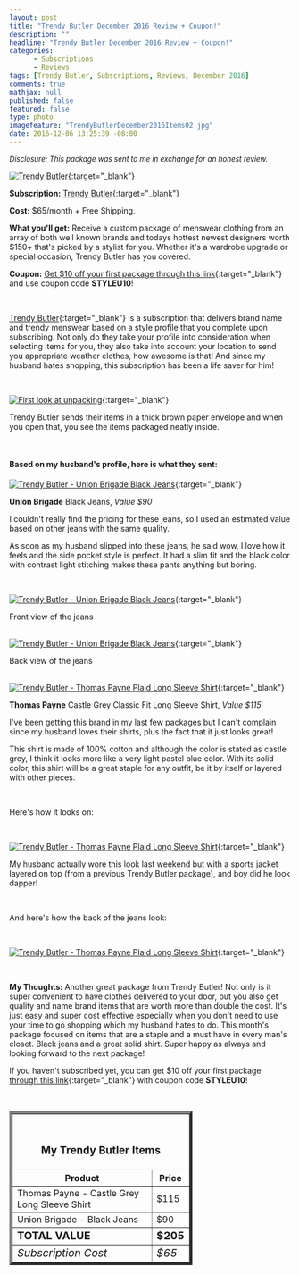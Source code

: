 ```yaml
---
layout: post
title: "Trendy Butler December 2016 Review + Coupon!"
description: ""
headline: "Trendy Butler December 2016 Review + Coupon!"
categories: 
      - Subscriptions
      - Reviews
tags: [Trendy Butler, Subscriptions, Reviews, December 2016]
comments: true
mathjax: null
published: false
featured: false
type: photo
imagefeature: "TrendyButlerDecember2016Items02.jpg"
date: 2016-12-06 13:25:39 -08:00
---
```


<i><font size="2">Disclosure: This package was sent to me in exchange for an honest review.</font></i>

[![Trendy Butler](http://whatsupmailbox.com/images/TrendyButlerDecember2016Package.jpg)](http://trendybutlers.com/l/B9A76CA0/){:target="_blank"}

**Subscription:** [Trendy Butler](http://trendybutlers.com/l/B9A76CA0/){:target="_blank"}

**Cost:** $65/month + Free Shipping.

**What you'll get:** Receive a custom package of menswear clothing from an array of both well known brands and todays hottest newest designers worth $150+ that's picked by a stylist for you. Whether it's a wardrobe upgrade or special occasion, Trendy Butler has you covered.

**Coupon:** [Get $10 off your first package through this link](http://trendybutlers.com/l/B9A76CA0/){:target="_blank"} and use coupon code **STYLEU10**!

<br>

[Trendy Butler](http://trendybutlers.com/l/B9A76CA0/){:target="_blank"} is a subscription that delivers brand name and trendy menswear based on a style profile that you complete upon subscribing. Not only do they take your profile into consideration when selecting items for you, they also take into account your location to send you appropriate weather clothes, how awesome is that! And since my husband hates shopping, this subscription has been a life saver for him!

<br>

[![First look at unpacking](http://whatsupmailbox.com/images/TrendyButlerDecember2016Items.jpg)](http://trendybutlers.com/l/B9A76CA0/){:target="_blank"}

Trendy Butler sends their items in a thick brown paper envelope and when you open that, you see the items packaged neatly inside.

<br>

<H4>Based on my husband's profile, here is what they sent:</H4>

[![Trendy Butler - Union Brigade Black Jeans](http://whatsupmailbox.com/images/TrendyButlerDecember2016UnionBrigadeBlackJeans.jpg)](http://trendybutlers.com/l/B9A76CA0/){:target="_blank"}

**Union Brigade** Black Jeans, *Value $90*

I couldn't really find the pricing for these jeans, so I used an estimated value based on other jeans with the same quality.

As soon as my husband slipped into these jeans, he said wow, I love how it feels and the side pocket style is perfect. It had a slim fit and the black color with contrast light stitching makes these pants anything but boring.

<br>

[![Trendy Butler - Union Brigade Black Jeans](http://whatsupmailbox.com/images/TrendyButlerDecember2016UnionBrigadeBlackJeans02.jpg)](http://trendybutlers.com/l/B9A76CA0/){:target="_blank"}

<figcaption>Front view of the jeans</figcaption>

<br>

[![Trendy Butler - Union Brigade Black Jeans](http://whatsupmailbox.com/images/TrendyButlerDecember2016UnionBrigadeBlackJeans03.jpg)](http://trendybutlers.com/l/B9A76CA0/){:target="_blank"}

<figcaption>Back view of the jeans</figcaption>

<br>

[![Trendy Butler - Thomas Payne Plaid Long Sleeve Shirt](http://whatsupmailbox.com/images/TrendyButlerDecember2016ThomasPayneShirt.jpg)](http://trendybutlers.com/l/B9A76CA0/){:target="_blank"}

**Thomas Payne** Castle Grey Classic Fit Long Sleeve Shirt, *Value $115*

I've been getting this brand in my last few packages but I can't complain since my husband loves their shirts, plus the fact that it just looks great!

This shirt is made of 100% cotton and although the color is stated as castle grey, I think it looks more like a very light pastel blue color. With its solid color, this shirt will be a great staple for any outfit, be it by itself or layered with other pieces.

<br>

Here's how it looks on:

<br>

[![Trendy Butler - Thomas Payne Plaid Long Sleeve Shirt](http://whatsupmailbox.com/images/TrendyButlerDecember2016Items02.jpg)](http://trendybutlers.com/l/B9A76CA0/){:target="_blank"}

My husband actually wore this look last weekend but with a sports jacket layered on top (from a previous Trendy Butler package), and boy did he look dapper!

<br>

And here's how the back of the jeans look:

<br>

[![Trendy Butler - Thomas Payne Plaid Long Sleeve Shirt](http://whatsupmailbox.com/images/TrendyButlerDecember2016Items03.jpg)](http://trendybutlers.com/l/B9A76CA0/){:target="_blank"}

<br>

<i class="icon-exclamation-sign"></i><b> My Thoughts:</b> Another great package from Trendy Butler! Not only is it super convenient to have clothes delivered to your door, but you also get quality and name brand items that are worth more than double the cost. It's just easy and super cost effective especially when you don't need to use your time to go shopping which my husband hates to do. This month's package focused on items that are a staple and a must have in every man's closet. Black jeans and a great solid shirt. Super happy as always and looking forward to the next package!

If you haven't subscribed yet, you can get $10 off your first package [through this link](http://trendybutlers.com/l/B9A76CA0/){:target="_blank"} with coupon code **STYLEU10**!

<br>

<TABLE  BORDER="5" style="width:65%">
   <TR>
      <TH COLSPAN="2">
         <H3><BR><center>My Trendy Butler Items</center></H3>
      </TH>
   </TR>
      <TH>Product</TH>
      <TH>Price</TH>
  <TR>
      <TD>Thomas Payne - Castle Grey Long Sleeve Shirt</TD>
      <TD>$115</TD>
   </TR>
   <TR>
      <TD>Union Brigade - Black Jeans</TD>
      <TD>$90</TD>
   </TR>
   <TR>
      <TD><b><big>TOTAL VALUE</big></b></TD>
      <TD><b><big>$205</big></b></TD>
   </TR>
   <TR>
      <TD><i><big>Subscription Cost</big></i></TD>
      <TD><i><big>$65</big></i></TD>
   </TR>
</TABLE>
